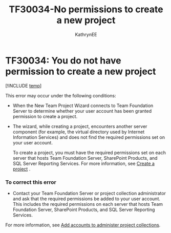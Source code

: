 ﻿---
title: TF30034-No permissions to create a new project 
titleSuffix: Azure DevOps & TFS
description: Occurs when a user tries to create a project and doesn't have the required permissions
ms.technology: devops-agile
ms.assetid: 885f02d8-c070-4709-a34d-c891cad30493
ms.author: kaelli
author: KathrynEE
ms.topic: Troubleshooting
ms.date: 02/22/2017
---

# TF30034: You do not have permission to create a new project

[!INCLUDE [temp](../../includes/version-vsts-tfs-all-versions.md)]

This error may occur under the following conditions:

* When the New Team Project Wizard connects to Team Foundation Server to determine whether your user account has been granted permission to create a project.

* The wizard, while creating a project, encounters another server component (for example, the virtual directory used by Internet Information Services) and does not find the required permissions set on your user account.

  To create a project, you must have the required permissions set on each server that hosts Team Foundation Server, SharePoint Products, and SQL Server Reporting Services. For more information, see [Create a project](../../organizations/projects/create-project.md) .

### To correct this error

* Contact your Team Foundation Server or project collection administrator and ask that the required permissions be added to your user account. This includes the required permissions on each server that hosts Team Foundation Server, SharePoint Products, and SQL Server Reporting Services.

For more information, see [Add accounts to administer project collections](../../organizations/security/set-project-collection-level-permissions.md).
